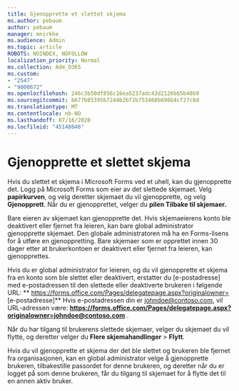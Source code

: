 ```yaml
---
title: Gjenopprette et slettet skjema
ms.author: pebaum
author: pebaum
manager: mnirkhe
ms.audience: Admin
ms.topic: article
ROBOTS: NOINDEX, NOFOLLOW
localization_priority: Normal
ms.collection: Adm_O365
ms.custom:
- "2547"
- "9000672"
ms.openlocfilehash: 246c3b50df856c16ea5237adc43d2126bb5b48b9
ms.sourcegitcommit: b677b85395b7244b2bf2b753468b696b4cf27c8d
ms.translationtype: MT
ms.contentlocale: nb-NO
ms.lasthandoff: 07/16/2020
ms.locfileid: "45148046"
---
```

# <a name="restore-a-deleted-form"></a>Gjenopprette et slettet skjema

Hvis du slettet et skjema i Microsoft Forms ved et uhell, kan du gjenopprette det. Logg på Microsoft Forms som eier av det slettede skjemaet. Velg **papirkurven**, og velg deretter skjemaet du vil gjenopprette, og velg **Gjenopprett**. Når du er gjenopprettet, velger du **pilen Tilbake til skjemaer.**

Bare eieren av skjemaet kan gjenopprette det. Hvis skjemaeierens konto ble deaktivert eller fjernet fra leieren, kan bare global administrator gjenopprette skjemaet. Den globale administratoren må ha en Forms-lisens for å utføre en gjenoppretting. Bare skjemaer som er opprettet innen 30 dager etter at brukerkontoen er deaktivert eller fjernet fra leieren, kan gjenopprettes.

Hvis du er global administrator for leieren, og du vil gjenopprette et skjema fra en konto som ble slettet eller deaktivert, erstatter du [e-postadresse] med e-postadressen til den slettede eller deaktiverte brukeren i følgende URL: ** https://forms.office.com/Pages/delegatepage.aspx?originalowner= [e-postadresse]** Hvis e-postadressen din er johndoe@contoso.com, vil URL-adressen være: **https://forms.office.com/Pages/delegatepage.aspx?originalowner=johndoe@contoso.com** . 

Når du har tilgang til brukerens slettede skjemaer, velger du skjemaet du vil flytte, og deretter velger du **Flere skjemahandlinger**  >  **Flytt**.

Hvis du vil gjenopprette et skjema der det ble slettet og brukeren ble fjernet fra organisasjonen, kan en global administrator velge å gjenopprette brukeren, tilbakestille passordet for denne brukeren, og deretter når du er logget på som denne brukeren, får du tilgang til skjemaet for å flytte det til en annen aktiv bruker. 